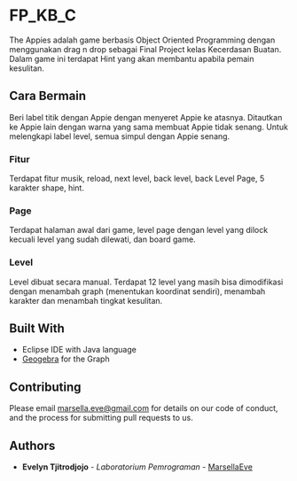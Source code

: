 # FP_KB_C

The Appies adalah game berbasis Object Oriented Programming dengan menggunakan drag n drop sebagai Final Project kelas Kecerdasan Buatan. Dalam game ini terdapat Hint yang akan membantu apabila pemain kesulitan.

## Cara Bermain

Beri label titik dengan Appie dengan menyeret Appie ke atasnya. Ditautkan ke Appie lain dengan warna yang sama membuat Appie tidak senang. Untuk melengkapi label level, semua simpul dengan Appie senang.

### Fitur

Terdapat fitur musik, reload, next level, back level, back Level Page, 5 karakter shape, hint.

### Page

Terdapat halaman awal dari game, level page dengan level yang dilock kecuali level yang sudah dilewati, dan board game.

### Level

Level dibuat secara manual. Terdapat 12 level yang masih bisa dimodifikasi dengan menambah graph (menentukan koordinat sendiri), menambah karakter dan menambah tingkat kesulitan.

## Built With

* Eclipse IDE with Java language
* [Geogebra](https://geogebra.org/) for the Graph

## Contributing

Please email marsella.eve@gmail.com for details on our code of conduct, and the process for submitting pull requests to us.

## Authors

* **Evelyn Tjitrodjojo** - *Laboratorium Pemrograman* - [MarsellaEve](https://github.com/marsellaeve)
